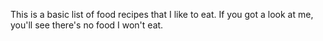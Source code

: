 This is a basic list of food recipes that I like to eat.
If you got a look at me, you'll see there's no food I won't eat.
